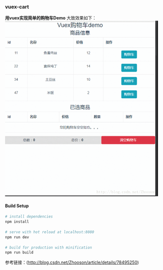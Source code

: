 ### vuex-cart

**用vuex实现简单的购物车Demo**
大致效果如下：
![](https://github.com/baixue0111/vue-study/blob/master/vuex-cart/src/assets/20171114144112122.gif)

#### Build Setup

``` bash
# install dependencies
npm install

# serve with hot reload at localhost:8080
npm run dev

# build for production with minification
npm run build
```
参考链接：(http://blog.csdn.net/Zhooson/article/details/78495250)

